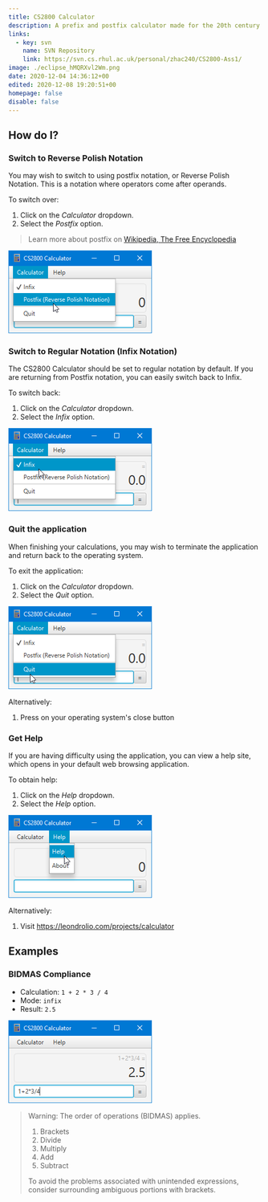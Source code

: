 ```yaml
---
title: CS2800 Calculator
description: A prefix and postfix calculator made for the 20th century.
links:
  - key: svn
    name: SVN Repository
    link: https://svn.cs.rhul.ac.uk/personal/zhac240/CS2800-Ass1/
image: ./eclipse_hMQRXvl2Wm.png
date: 2020-12-04 14:36:12+00
edited: 2020-12-08 19:20:51+00
homepage: false
disable: false
---
```


## How do I?
### Switch to Reverse Polish Notation
You may wish to switch to using postfix notation, or Reverse Polish Notation.
This is a notation where operators come after operands.

To switch over:
1. Click on the _Calculator_ dropdown.
2. Select the _Postfix_ option.

> Learn more about postfix on [Wikipedia, The Free Encyclopedia](https://en.wikipedia.org/wiki/Reverse_Polish_notation)

![postfix](javaw_vokBn7QBr1.png)

### Switch to Regular Notation (Infix Notation)
The CS2800 Calculator should be set to regular notation by default.
If you are returning from Postfix notation, you can easily switch back to Infix.

To switch back:
1. Click on the _Calculator_ dropdown.
2. Select the _Infix_ option.

![infix](java_E9hoTtVvTn.png)

### Quit the application
When finishing your calculations, you may wish to terminate the application and return back to the operating system.

To exit the application:
1. Click on the _Calculator_ dropdown.
2. Select the _Quit_ option.

![Quit Application](java_OX8W1ptP0c.png)

Alternatively:
1. Press on your operating system's close button

### Get Help
If you are having difficulty using the application, you can view a help site, which opens in your default web browsing application.

To obtain help:
1. Click on the _Help_ dropdown.
2. Select the _Help_ option.

![Help](java_KScgZmXdem.png)

Alternatively:
1. Visit https://leondrolio.com/projects/calculator

## Examples
### BIDMAS Compliance
- Calculation: `1 + 2 * 3 / 4`
- Mode: `infix`
- Result: `2.5`

![infix](java_OCs2mMctOV.png)

> Warning: The order of operations (BIDMAS) applies.
>
> 1. Brackets
> 2. Divide
> 3. Multiply
> 4. Add
> 5. Subtract
>
> To avoid the problems associated with unintended expressions, consider surrounding ambiguous portions with brackets.
